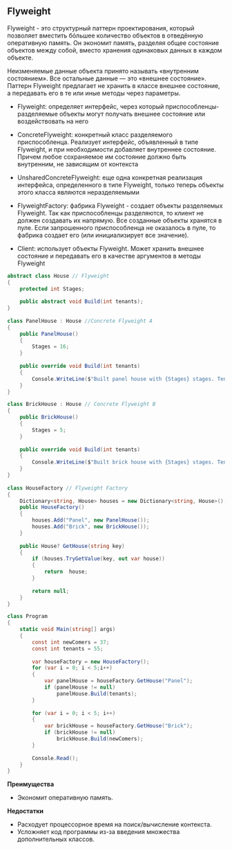 ## Flyweight

Flyweight - это структурный паттерн проектирования, который позволяет вместить бóльшее количество объектов в отведённую оперативную память. Он экономит память, разделяя общее состояние объектов между собой, вместо хранения одинаковых данных в каждом объекте.

Неизменяемые данные объекта принято называть «внутренним состоянием». Все остальные данные — это «внешнее состояние».
Паттерн Flyweight предлагает не хранить в классе внешнее состояние, а передавать его в те или иные методы через параметры.

- Flyweight: определяет интерфейс, через который приспособленцы-разделяемые объекты могут получать внешнее состояние или воздействовать на него

- ConcreteFlyweight: конкретный класс разделяемого приспособленца. Реализует интерфейс, объявленный в типе Flyweight, и при необходимости добавляет внутреннее состояние. Причем любое сохраняемое им состояние должно быть внутренним, не зависящим от контекста

- UnsharedConcreteFlyweight: еще одна конкретная реализация интерфейса, определенного в типе Flyweight, только теперь объекты этого класса являются неразделяемыми

- FlyweightFactory: фабрика Flyweight - создает объекты разделяемых Flyweight. Так как приспособленцы разделяются, то клиент не должен создавать их напрямую. Все созданные объекты хранятся в пуле. Если запрошенного приспособленца не оказалось в пуле, то фабрика создает его (или  инициализирует все значение).

- Client: использует объекты Flyweight. Может хранить внешнее состояние и передавать его в качестве аргументов в методы Flyweight


```csharp
abstract class House // Flyweight
{
    protected int Stages;
 
    public abstract void Build(int tenants);
}
 
class PanelHouse : House //Concrete Flyweight A
{
    public PanelHouse()
    {
        Stages = 16;
    }
 
    public override void Build(int tenants)
    {
        Console.WriteLine($"Built panel house with {Stages} stages. Tenants: {tenants}");
    }
}

class BrickHouse : House // Concrete Flyweight B
{
    public BrickHouse()
    {
        Stages = 5;
    }
 
    public override void Build(int tenants)
    {
        Console.WriteLine($"Built brick house with {Stages} stages. Tenants: {tenants}");
    }
}
 
class HouseFactory // Flyweight Factory
{
    Dictionary<string, House> houses = new Dictionary<string, House>();
    public HouseFactory()
    {
        houses.Add("Panel", new PanelHouse());
        houses.Add("Brick", new BrickHouse());
    }
 
    public House? GetHouse(string key)
    {
        if (houses.TryGetValue(key, out var house))
        {
            return  house;
        }
        
        return null;
    }
}

class Program
{
    static void Main(string[] args)
    {
        const int newComers = 37;
        const int tenants = 55;
 
        var houseFactory = new HouseFactory();
        for (var i = 0; i < 5;i++)
        {
            var panelHouse = houseFactory.GetHouse("Panel");
            if (panelHouse != null)
                panelHouse.Build(tenants);
        }
 
        for (var i = 0; i < 5; i++)
        {
            var brickHouse = houseFactory.GetHouse("Brick");
            if (brickHouse != null)
                brickHouse.Build(newComers);
        }
 
        Console.Read();
    }
}

```

**Преимущества**
- Экономит оперативную память.

**Недостатки**
- Расходует процессорное время на поиск/вычисление контекста.
- Усложняет код программы из-за введения множества дополнительных классов.